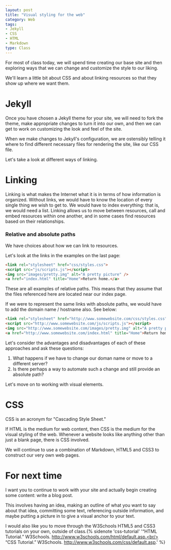```yaml
---
layout: post
title: "Visual styling for the web"
category: Web 
tags: 
- Jekyll
- CSS
- HTML
- Markdown
type: Class
---
```


For most of class today, we will spend time creating our base site and then exploring ways that we can change and customize the style to our liking. 

We'll learn a little bit about CSS and about linking resources so that they show up where we want them. 
<excerpt/>

# Jekyll

Once you have chosen a Jekyll theme for your site, we will need to fork the theme, make appropriate changes to turn it into our own, and then we can get to work on customizing the look and feel of the site. 

When we make changes to Jekyll's configuration, we are ostensibly telling it where to find different necessary files for rendering the site, like our CSS file. 

Let's take a look at different ways of linking. 

# Linking

Linking is what makes the Internet what it is in terms of how information is organized. 
Without links, we would have to know the location of every single thing we wish to get to. 
We would have to index everything: that is, we would need a list. 
Linking allows us to move between resources, call and embed resources within one another, and in some cases find resources based on their relationships. 

### Relative and absolute paths

We have choices about how we can link to resources. 

Let's look at the links in the examples on the last page:

```html
<link rel="stylesheet" href="css/styles.css">
<script src="js/scripts.js"></script>
<img src="images/pretty.img" alt="A pretty picture" />
<a href="index.html" title="Home">Return home.</a>
```

These are all examples of relative paths. 
This means that they assume that the files referenced here are located near our index page. 

If we were to represent the same links with absolute paths, we would have to add the domain name / hostname also. 
See below:

```html
<link rel="stylesheet" href="http://www.somewebsite.com/css/styles.css">
<script src="http://www.somewebsite.com/js/scripts.js"></script>
<img src="http://www.somewebsite.com/images/pretty.img" alt="A pretty picture" />
<a href="http://www.somewebsite.com/index.html" title="Home">Return home.</a>
```

Let's consider the advantages and disadvantages of each of these approaches and ask these questions:

1. What happens if we have to change our doman name or move to a different server?
2. Is there perhaps a way to automate such a change and still provide an absolute path?

Let's move on to working with visual elements.

# CSS

CSS is an acronym for "Cascading Style Sheet."

If HTML is the medium for web content, then CSS is the medium for the visual styling of the web. 
Whenever a website looks like anything other than just a blank page, there is CSS involved. 

We will continue to use a combination of Markdown, HTML5 and CSS3 to construct our very own web pages. 

# For next time

I want you to continue to work with your site and actually begin creating some content: write a blog post. 

This involves having an idea, making an outline of what you want to say about that idea, committing some text, referencing outside information, and maybe putting a picture in to give a visual anchor to your text.

I would also like you to move through the W3Schools HTML5 and CSS3 tutorials on your own, outside of class.{% sidenote 'css-tutorial' '“HTML Tutorial.” W3Schools. http://www.w3schools.com/html/default.asp.<br/><br/>“CSS Tutorial.” W3Schools. http://www.w3schools.com/css/default.asp.' %}
